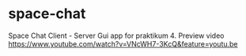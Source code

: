 # space-chat
Space Chat
Client - Server Gui app for praktikum 4.
Preview video https://www.youtube.com/watch?v=VNcWH7-3KcQ&feature=youtu.be
